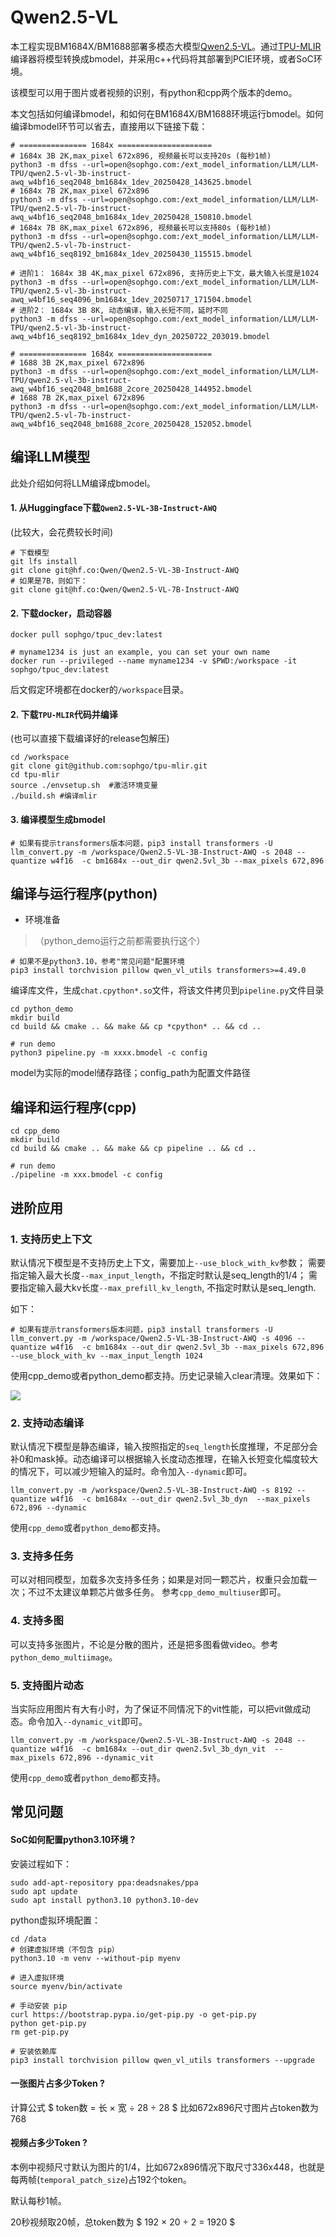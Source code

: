 # Qwen2.5-VL

本工程实现BM1684X/BM1688部署多模态大模型[Qwen2.5-VL](https://huggingface.co/Qwen/Qwen2.5-VL-3B-Instruct-AWQ)。通过[TPU-MLIR](https://github.com/sophgo/tpu-mlir)编译器将模型转换成bmodel，并采用c++代码将其部署到PCIE环境，或者SoC环境。

该模型可以用于图片或者视频的识别，有python和cpp两个版本的demo。

本文包括如何编译bmodel，和如何在BM1684X/BM1688环境运行bmodel。如何编译bmodel环节可以省去，直接用以下链接下载：

``` shell
# =============== 1684x =====================
# 1684x 3B 2K,max_pixel 672x896, 视频最长可以支持20s (每秒1帧)
python3 -m dfss --url=open@sophgo.com:/ext_model_information/LLM/LLM-TPU/qwen2.5-vl-3b-instruct-awq_w4bf16_seq2048_bm1684x_1dev_20250428_143625.bmodel
# 1684x 7B 2K,max_pixel 672x896
python3 -m dfss --url=open@sophgo.com:/ext_model_information/LLM/LLM-TPU/qwen2.5-vl-7b-instruct-awq_w4bf16_seq2048_bm1684x_1dev_20250428_150810.bmodel
# 1684x 7B 8K,max_pixel 672x896, 视频最长可以支持80s (每秒1帧)
python3 -m dfss --url=open@sophgo.com:/ext_model_information/LLM/LLM-TPU/qwen2.5-vl-7b-instruct-awq_w4bf16_seq8192_bm1684x_1dev_20250430_115515.bmodel

# 进阶1： 1684x 3B 4K,max_pixel 672x896, 支持历史上下文，最大输入长度是1024
python3 -m dfss --url=open@sophgo.com:/ext_model_information/LLM/LLM-TPU/qwen2.5-vl-3b-instruct-awq_w4bf16_seq4096_bm1684x_1dev_20250717_171504.bmodel
# 进阶2： 1684x 3B 8K, 动态编译，输入长短不同，延时不同
python3 -m dfss --url=open@sophgo.com:/ext_model_information/LLM/LLM-TPU/qwen2.5-vl-3b-instruct-awq_w4bf16_seq8192_bm1684x_1dev_dyn_20250722_203019.bmodel

# =============== 1684x =====================
# 1688 3B 2K,max_pixel 672x896
python3 -m dfss --url=open@sophgo.com:/ext_model_information/LLM/LLM-TPU/qwen2.5-vl-3b-instruct-awq_w4bf16_seq2048_bm1688_2core_20250428_144952.bmodel
# 1688 7B 2K,max_pixel 672x896
python3 -m dfss --url=open@sophgo.com:/ext_model_information/LLM/LLM-TPU/qwen2.5-vl-7b-instruct-awq_w4bf16_seq2048_bm1688_2core_20250428_152052.bmodel
```

## 编译LLM模型

此处介绍如何将LLM编译成bmodel。

#### 1. 从Huggingface下载`Qwen2.5-VL-3B-Instruct-AWQ`

(比较大，会花费较长时间)

``` shell
# 下载模型
git lfs install
git clone git@hf.co:Qwen/Qwen2.5-VL-3B-Instruct-AWQ
# 如果是7B，则如下：
git clone git@hf.co:Qwen/Qwen2.5-VL-7B-Instruct-AWQ
```

#### 2. 下载docker，启动容器

``` shell
docker pull sophgo/tpuc_dev:latest

# myname1234 is just an example, you can set your own name
docker run --privileged --name myname1234 -v $PWD:/workspace -it sophgo/tpuc_dev:latest
```
后文假定环境都在docker的`/workspace`目录。

#### 2. 下载`TPU-MLIR`代码并编译

(也可以直接下载编译好的release包解压)

``` shell
cd /workspace
git clone git@github.com:sophgo/tpu-mlir.git
cd tpu-mlir
source ./envsetup.sh  #激活环境变量
./build.sh #编译mlir
```

#### 3. 编译模型生成bmodel

``` shell
# 如果有提示transformers版本问题，pip3 install transformers -U
llm_convert.py -m /workspace/Qwen2.5-VL-3B-Instruct-AWQ -s 2048 --quantize w4f16  -c bm1684x --out_dir qwen2.5vl_3b --max_pixels 672,896
```

## 编译与运行程序(python)

* 环境准备
> （python_demo运行之前都需要执行这个）
``` shell
# 如果不是python3.10，参考"常见问题"配置环境
pip3 install torchvision pillow qwen_vl_utils transformers>=4.49.0
```

编译库文件，生成`chat.cpython*.so`文件，将该文件拷贝到`pipeline.py`文件目录

``` shell
cd python_demo
mkdir build 
cd build && cmake .. && make && cp *cpython* .. && cd ..

# run demo
python3 pipeline.py -m xxxx.bmodel -c config 
```
model为实际的model储存路径；config_path为配置文件路径

## 编译和运行程序(cpp)

``` shell
cd cpp_demo
mkdir build 
cd build && cmake .. && make && cp pipeline .. && cd ..

# run demo
./pipeline -m xxx.bmodel -c config
```

## 进阶应用

### 1. 支持历史上下文

默认情况下模型是不支持历史上下文，需要加上`--use_block_with_kv`参数；
需要指定输入最大长度`--max_input_length`，不指定时默认是seq_length的1/4；
需要指定输入最大kv长度`--max_prefill_kv_length`, 不指定时默认是seq_length.

如下：
``` shell
# 如果有提示transformers版本问题，pip3 install transformers -U
llm_convert.py -m /workspace/Qwen2.5-VL-3B-Instruct-AWQ -s 4096 --quantize w4f16  -c bm1684x --out_dir qwen2.5vl_3b --max_pixels 672,896 --use_block_with_kv --max_input_length 1024
```
使用cpp_demo或者python_demo都支持。历史记录输入clear清理。效果如下：

![](../../assets/qwen2.5vl_history.png)

### 2. 支持动态编译

默认情况下模型是静态编译，输入按照指定的`seq_length`长度推理，不足部分会补0和mask掉。动态编译可以根据输入长度动态推理，在输入长短变化幅度较大的情况下，可以减少短输入的延时。命令加入`--dynamic`即可。
```shell
llm_convert.py -m /workspace/Qwen2.5-VL-3B-Instruct-AWQ -s 8192 --quantize w4f16  -c bm1684x --out_dir qwen2.5vl_3b_dyn  --max_pixels 672,896 --dynamic
```
使用`cpp_demo`或者`python_demo`都支持。

### 3. 支持多任务

可以对相同模型，加载多次支持多任务；如果是对同一颗芯片，权重只会加载一次；不过不太建议单颗芯片做多任务。
参考`cpp_demo_multiuser`即可。

### 4. 支持多图

可以支持多张图片，不论是分散的图片，还是把多图看做video。参考`python_demo_multiimage`。

### 5. 支持图片动态

当实际应用图片有大有小时，为了保证不同情况下的vit性能，可以把vit做成动态。命令加入`--dynamic_vit`即可。
```shell
llm_convert.py -m /workspace/Qwen2.5-VL-3B-Instruct-AWQ -s 2048 --quantize w4f16  -c bm1684x --out_dir qwen2.5vl_3b_dyn_vit  --max_pixels 672,896 --dynamic_vit
```
使用`cpp_demo`或者`python_demo`都支持。

## 常见问题

#### SoC如何配置python3.10环境 ?

安装过程如下：

``` shell
sudo add-apt-repository ppa:deadsnakes/ppa
sudo apt update
sudo apt install python3.10 python3.10-dev
```

python虚拟环境配置：

``` shell
cd /data
# 创建虚拟环境（不包含 pip）
python3.10 -m venv --without-pip myenv

# 进入虚拟环境
source myenv/bin/activate

# 手动安装 pip
curl https://bootstrap.pypa.io/get-pip.py -o get-pip.py
python get-pip.py
rm get-pip.py

# 安装依赖库
pip3 install torchvision pillow qwen_vl_utils transformers --upgrade

```

#### 一张图片占多少Token ?

计算公式 $ token数 = 长 × 宽 ÷ 28 ÷ 28 $
比如672x896尺寸图片占token数为768

#### 视频占多少Token ?

本例中视频尺寸默认为图片的1/4，比如672x896情况下取尺寸336x448，也就是每两帧(`temporal_patch_size`)占192个token。

默认每秒1帧。

20秒视频取20帧，总token数为 $ 192 × 20 ÷ 2 = 1920 $
